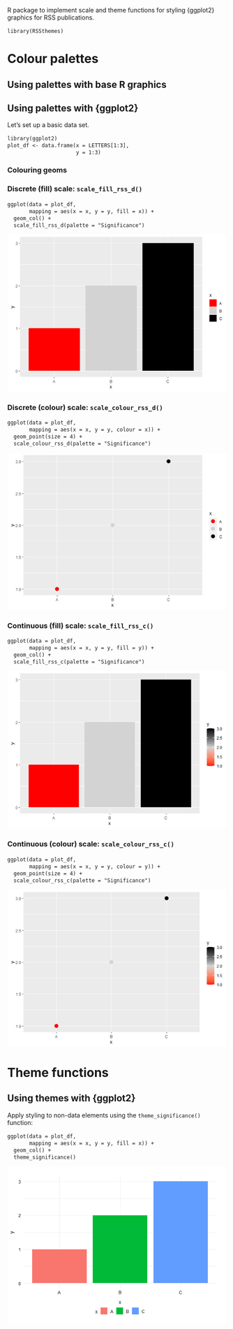 R package to implement scale and theme functions for styling {ggplot2}
graphics for RSS publications.

    library(RSSthemes)

# Colour palettes

## Using palettes with base R graphics

## Using palettes with {ggplot2}

Let’s set up a basic data set.

    library(ggplot2)
    plot_df <- data.frame(x = LETTERS[1:3],
                          y = 1:3) 

### Colouring geoms

### Discrete (fill) scale: `scale_fill_rss_d()`

    ggplot(data = plot_df,
           mapping = aes(x = x, y = y, fill = x)) +
      geom_col() +
      scale_fill_rss_d(palette = "Significance")

![](README_files/figure-markdown_strict/unnamed-chunk-2-1.png)

### Discrete (colour) scale: `scale_colour_rss_d()`

    ggplot(data = plot_df,
           mapping = aes(x = x, y = y, colour = x)) +
      geom_point(size = 4) +
      scale_colour_rss_d(palette = "Significance")

![](README_files/figure-markdown_strict/unnamed-chunk-3-1.png)

### Continuous (fill) scale: `scale_fill_rss_c()`

    ggplot(data = plot_df,
           mapping = aes(x = x, y = y, fill = y)) +
      geom_col() +
      scale_fill_rss_c(palette = "Significance")

![](README_files/figure-markdown_strict/unnamed-chunk-4-1.png)

### Continuous (colour) scale: `scale_colour_rss_c()`

    ggplot(data = plot_df,
           mapping = aes(x = x, y = y, colour = y)) +
      geom_point(size = 4) +
      scale_colour_rss_c(palette = "Significance")

![](README_files/figure-markdown_strict/unnamed-chunk-5-1.png)

# Theme functions

## Using themes with {ggplot2}

Apply styling to non-data elements using the `theme_significance()`
function:

    ggplot(data = plot_df,
           mapping = aes(x = x, y = y, fill = x)) +
      geom_col() +
      theme_significance()

![](README_files/figure-markdown_strict/unnamed-chunk-6-1.png)
